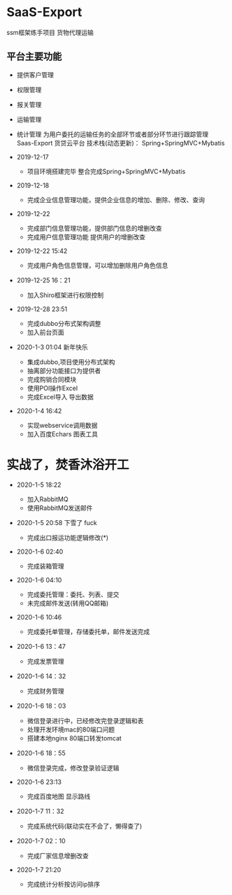 # SaaS-Export
ssm框架练手项目 货物代理运输 
## 平台主要功能
* 提供客户管理
* 权限管理
* 报关管理
* 运输管理
* 统计管理
为用户委托的运输任务的全部环节或者部分环节进行跟踪管理
Saas-Export 货贷云平台
技术栈(动态更新)：
Spring+SpringMVC+Mybatis

* 2019-12-17
    * 项目环境搭建完毕 整合完成Spring+SpringMVC+Mybatis

* 2019-12-18
    * 完成企业信息管理功能，提供企业信息的增加、删除、修改、查询
    
* 2019-12-22
    * 完成部门信息管理功能，提供部门信息的增删改查
    * 完成用户信息管理功能 提供用户的增删改查
    
    
* 2019-12-22 15:42
    * 完成用户角色信息管理，可以增加删除用户角色信息
    
* 2019-12-25 16：21
    * 加入Shiro框架进行权限控制
    
* 2019-12-28 23:51 
    * 完成dubbo分布式架构调整
    * 加入前台页面
    
* 2020-1-3 01:04 新年快乐
    * 集成dubbo,项目使用分布式架构
    * 抽离部分功能接口为提供者
    * 完成购销合同模块
    * 使用POI操作Excel
    * 完成Excel导入 导出数据
    
* 2020-1-4 16:42
    * 实现webservice调用数据
    * 加入百度Echars 图表工具

# 实战了，焚香沐浴开工    
* 2020-1-5 18:22

    * 加入RabbitMQ
    * 使用RabbitMQ发送邮件
* 2020-1-5 20:58 下雪了 fuck
    * 完成出口报运功能逻辑修改(*)
    
* 2020-1-6 02:40
    * 完成装箱管理
    
* 2020-1-6 04:10
    * 完成委托管理：委托、列表、提交
    * 未完成邮件发送(转用QQ邮箱)
    
* 2020-1-6 10:46
    * 完成委托单管理，存储委托单，邮件发送完成
    
* 2020-1-6 13：47
    * 完成发票管理
* 2020-1-6 14：32
    * 完成财务管理
  
* 2020-1-6 18：03
    * 微信登录进行中，已经修改完登录逻辑和表
    * 处理开发环境mac的80端口问题
    * 搭建本地nginx 80端口转发tomcat 
    
* 2020-1-6 18：55 
    * 微信登录完成，修改登录验证逻辑
    
    
* 2020-1-6 23:13
    * 完成百度地图 显示路线
    
* 2020-1-7 11：32 
    * 完成系统代码(联动实在不会了，懒得查了)  
* 2020-1-7 02：10
    * 完成厂家信息增删改查      
* 2020-1-7 21:20
    * 完成统计分析按访问ip排序
    